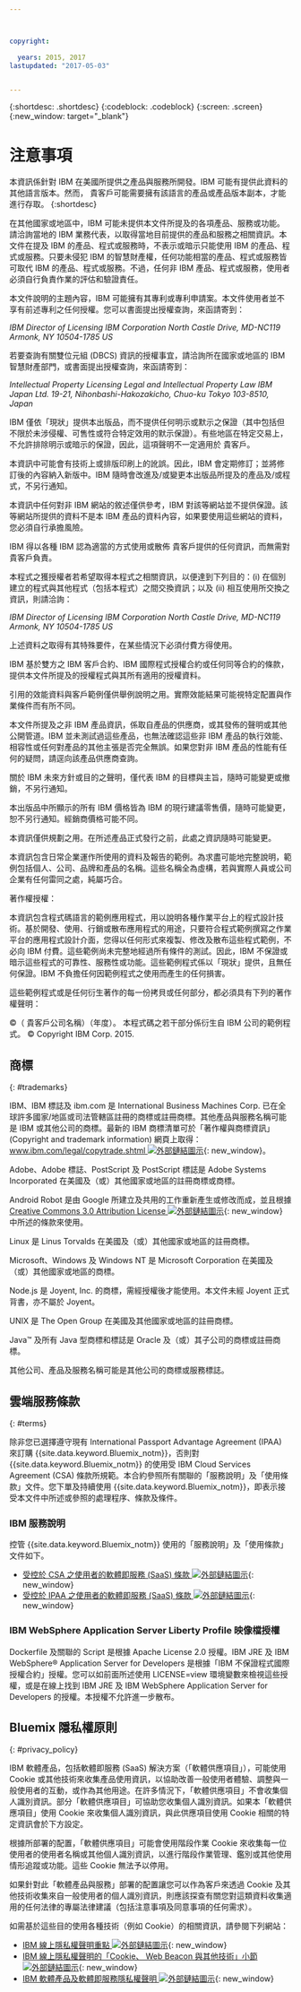 ```yaml
---



copyright:

  years: 2015, 2017
lastupdated: "2017-05-03"


---
```


{:shortdesc: .shortdesc}
{:codeblock: .codeblock}
{:screen: .screen}
{:new_window: target="_blank"}

# 注意事項

本資訊係針對 IBM 在美國所提供之產品與服務所開發。IBM 可能有提供此資料的其他語言版本。然而，  貴客戶可能需要擁有該語言的產品或產品版本副本，才能進行存取。
{:shortdesc}

在其他國家或地區中，IBM 可能未提供本文件所提及的各項產品、服務或功能。請洽詢當地的 IBM 業務代表，以取得當地目前提供的產品和服務之相關資訊。本文件在提及 IBM 的產品、程式或服務時，不表示或暗示只能使用 IBM 的產品、程式或服務。只要未侵犯 IBM 的智慧財產權，任何功能相當的產品、程式或服務皆可取代 IBM 的產品、程式或服務。不過，任何非 IBM 產品、程式或服務，使用者必須自行負責作業的評估和驗證責任。

本文件說明的主題內容，IBM 可能擁有其專利或專利申請案。本文件使用者並不享有前述專利之任何授權。您可以書面提出授權查詢，來函請寄到：
  
  *IBM Director of Licensing*
  *IBM Corporation*
  *North Castle Drive, MD-NC119*
  *Armonk, NY 10504-1785*
  *US*

若要查詢有關雙位元組 (DBCS) 資訊的授權事宜，請洽詢所在國家或地區的 IBM 智慧財產部門，或書面提出授權查詢，來函請寄到：
  
  *Intellectual Property Licensing*
  *Legal and Intellectual Property Law*
  *IBM Japan Ltd.*
  *19-21, Nihonbashi-Hakozakicho, Chuo-ku*
  *Tokyo 103-8510, Japan*

IBM 僅依「現狀」提供本出版品，而不提供任何明示或默示之保證（其中包括但不限於未涉侵權、可售性或符合特定效用的默示保證）。有些地區在特定交易上，不允許排除明示或暗示的保證，因此，這項聲明不一定適用於  貴客戶。


本資訊中可能會有技術上或排版印刷上的訛誤。因此，IBM 會定期修訂；並將修訂後的內容納入新版中。IBM 隨時會改進及/或變更本出版品所提及的產品及/或程式，不另行通知。

本資訊中任何對非 IBM 網站的敘述僅供參考，IBM 對該等網站並不提供保證。該等網站所提供的資料不是本 IBM 產品的資料內容，如果要使用這些網站的資料，您必須自行承擔風險。

IBM 得以各種 IBM 認為適當的方式使用或散佈  貴客戶提供的任何資訊，而無需對  貴客戶負責。

本程式之獲授權者若希望取得本程式之相關資訊，以便達到下列目的：(i) 在個別建立的程式與其他程式（包括本程式）之間交換資訊；以及 (ii) 相互使用所交換之資訊，則請洽詢：

 
  *IBM Director of Licensing*
  *IBM Corporation*
  *North Castle Drive, MD-NC119*
  *Armonk, NY 10504-1785*
  *US*

上述資料之取得有其特殊要件，在某些情況下必須付費方得使用。

IBM 基於雙方之 IBM 客戶合約、IBM 國際程式授權合約或任何同等合約的條款，提供本文件所提及的授權程式與其所有適用的授權資料。

引用的效能資料與客戶範例僅供舉例說明之用。實際效能結果可能視特定配置與作業條件而有所不同。

本文件所提及之非 IBM 產品資訊，係取自產品的供應商，或其發佈的聲明或其他公開管道。IBM 並未測試過這些產品，也無法確認這些非 IBM 產品的執行效能、相容性或任何對產品的其他主張是否完全無誤。如果您對非 IBM 產品的性能有任何的疑問，請逕向該產品供應商查詢。

關於 IBM 未來方針或目的之聲明，僅代表 IBM 的目標與主旨，隨時可能變更或撤銷，不另行通知。

本出版品中所顯示的所有 IBM 價格皆為 IBM 的現行建議零售價，隨時可能變更，恕不另行通知。經銷商價格可能不同。

本資訊僅供規劃之用。在所述產品正式發行之前，此處之資訊隨時可能變更。

本資訊包含日常企業運作所使用的資料及報告的範例。為求盡可能地完整說明，範例包括個人、公司、品牌和產品的名稱。這些名稱全為虛構，若與實際人員或公司企業有任何雷同之處，純屬巧合。

著作權授權：

本資訊包含程式碼語言的範例應用程式，用以說明各種作業平台上的程式設計技術。基於開發、使用、行銷或散布應用程式的用途，只要符合程式範例撰寫之作業平台的應用程式設計介面，您得以任何形式來複製、修改及散布這些程式範例，不必向 IBM 付費。這些範例尚未完整地經過所有條件的測試。因此，IBM 不保證或暗示這些程式的可靠性、服務性或功能。這些範例程式係以「現狀」提供，且無任何保證。IBM 不負擔任何因範例程式之使用而產生的任何損害。

這些範例程式或是任何衍生著作的每一份拷貝或任何部分，都必須具有下列的著作權聲明： 
  
  ©（  貴客戶公司名稱）（年度）。
  本程式碼之若干部分係衍生自 IBM 公司的範例程式。
  © Copyright IBM Corp. 2015.

## 商標
{: #trademarks}

IBM、IBM 標誌及 ibm.com 是 International Business Machines Corp. 已在全球許多國家/地區或司法管轄區註冊的商標或註冊商標。其他產品與服務名稱可能是 IBM 或其他公司的商標。最新的 IBM 商標清單可於「著作權與商標資訊」(Copyright and trademark information) 網頁上取得：[www.ibm.com/legal/copytrade.shtml ![外部鏈結圖示](../icons/launch-glyph.svg)](www.ibm.com/legal/copytrade.shtml){: new_window}。

Adobe、Adobe 標誌、PostScript 及 PostScript 標誌是 Adobe Systems Incorporated 在美國及（或）其他國家或地區的註冊商標或商標。

Android Robot 是由 Google 所建立及共用的工作重新產生或修改而成，並且根據 [Creative Commons 3.0 Attribution License ![外部鏈結圖示](../icons/launch-glyph.svg)](https://creativecommons.org/licenses/by/3.0/){: new_window} 中所述的條款來使用。

Linux 是 Linus Torvalds 在美國及（或）其他國家或地區的註冊商標。

Microsoft、Windows 及 Windows NT 是 Microsoft Corporation 在美國及（或）其他國家或地區的商標。

Node.js 是 Joyent, Inc. 的商標，需經授權後才能使用。本文件未經 Joyent 正式背書，亦不屬於 Joyent。

UNIX 是 The Open Group 在美國及其他國家或地區的註冊商標。

Java™ 及所有 Java 型商標和標誌是 Oracle 及（或）其子公司的商標或註冊商標。

其他公司、產品及服務名稱可能是其他公司的商標或服務標誌。

## 雲端服務條款
{: #terms}

除非您已選擇遵守現有 International Passport Advantage Agreement (IPAA) 來訂購 {{site.data.keyword.Bluemix_notm}}，否則對 {{site.data.keyword.Bluemix_notm}} 的使用受 IBM Cloud Services Agreement (CSA) 條款所規範。本合約參照所有關聯的「服務說明」及「使用條款」文件。您下單及持續使用 {{site.data.keyword.Bluemix_notm}}，即表示接受本文件中所述或參照的處理程序、條款及條件。

### IBM 服務說明
控管 {{site.data.keyword.Bluemix_notm}} 使用的「服務說明」及「使用條款」文件如下。
 * [受控於 CSA 之使用者的軟體即服務 (SaaS) 條款 ![外部鏈結圖示](../icons/launch-glyph.svg)](http://ibm.biz/BluemixSD){: new_window}
 * [受控於 IPAA 之使用者的軟體即服務 (SaaS) 條款 ![外部鏈結圖示](../icons/launch-glyph.svg)](http://ibm.biz/BluemixTOU){: new_window}

### IBM WebSphere Application Server Liberty Profile 映像檔授權
Dockerfile 及關聯的 Script 是根據 Apache License 2.0 授權。IBM JRE 及 IBM WebSphere® Application Server for Developers 是根據「IBM 不保證程式國際授權合約」授權。您可以如前面所述使用 LICENSE=view 環境變數來檢視這些授權，或是在線上找到 IBM JRE 及 IBM WebSphere Application Server for Developers 的授權。本授權不允許進一步散布。

## Bluemix 隱私權原則
{: #privacy_policy}

IBM 軟體產品，包括軟體即服務 (SaaS) 解決方案（「軟體供應項目」），可能使用 Cookie 或其他技術來收集產品使用資訊，以協助改善一般使用者體驗、調整與一般使用者的互動，或作為其他用途。在許多情況下，「軟體供應項目」不會收集個人識別資訊。部分「軟體供應項目」可協助您收集個人識別資訊。如果本「軟體供應項目」使用 Cookie 來收集個人識別資訊，與此供應項目使用 Cookie 相關的特定資訊會於下方設定。

根據所部署的配置，「軟體供應項目」可能會使用階段作業 Cookie 來收集每一位使用者的使用者名稱或其他個人識別資訊，以進行階段作業管理、鑑別或其他使用情形追蹤或功能。這些 Cookie 無法予以停用。

如果針對此「軟體產品與服務」部署的配置讓您可以作為客戶來透過 Cookie 及其他技術收集來自一般使用者的個人識別資訊，則應該探查有關您對這類資料收集適用的任何法律的專屬法律建議（包括注意事項及同意事項的任何需求）。

如需基於這些目的使用各種技術（例如 Cookie）的相關資訊，請參閱下列網站：
 * [IBM 線上隱私權聲明重點 ![外部鏈結圖示](../icons/launch-glyph.svg)](http://www.ibm.com/privacy){: new_window}
 * [IBM 線上隱私權聲明的「Cookie、 Web Beacon 與其他技術」小節 ![外部鏈結圖示](../icons/launch-glyph.svg)](http://www.ibm.com/privacy/details){: new_window}
 * [IBM 軟體產品及軟體即服務隱私權聲明 ![外部鏈結圖示](../icons/launch-glyph.svg)](http://www.ibm.com/software/info/product-privacy){: new_window}
